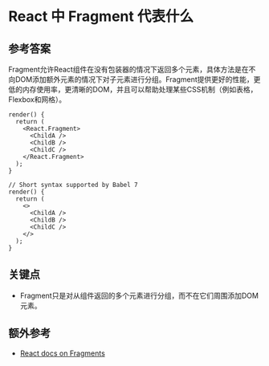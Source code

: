 # React 中 Fragment 代表什么

## 参考答案

Fragment允许React组件在没有包装器的情况下返回多个元素，具体方法是在不向DOM添加额外元素的情况下对子元素进行分组。Fragment提供更好的性能，更低的内存使用率，更清晰的DOM，并且可以帮助处理某些CSS机制（例如表格，Flexbox和网格）。

```es6
render() {
  return (
    <React.Fragment>
      <ChildA />
      <ChildB />
      <ChildC />
    </React.Fragment>
  );
}

// Short syntax supported by Babel 7
render() {
  return (
    <>
      <ChildA />
      <ChildB />
      <ChildC />
    </>
  );
}
```

## 关键点

* Fragment只是对从组件返回的多个元素进行分组，而不在它们周围添加DOM元素。

## 额外参考

* [React docs on Fragments](https://reactjs.org/docs/fragments.html)

<!-- tags: (react,javascript) -->

<!-- expertise: (2) -->
